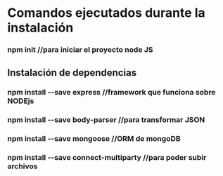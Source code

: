 # Comandos ejecutados durante la instalación

### npm init //para iniciar el proyecto node JS

## Instalación de dependencias

### npm install --save express //framework que funciona sobre NODEjs
### npm install --save body-parser //para transformar JSON
### npm install --save mongoose //ORM de mongoDB
### npm install --save connect-multiparty //para poder subir archivos